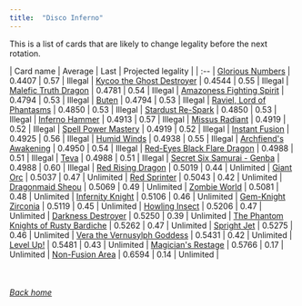 ```yaml
---
title:  "Disco Inferno"
---
```


This is a list of cards that are likely to change legality before the next rotation.

| Card name | Average | Last | Projected legality |
| :-- |
[Glorious Numbers](https://db.ygoprodeck.com/card/?search=Glorious%20Numbers) | 0.4407 | 0.57 | Illegal |
[Kycoo the Ghost Destroyer](https://db.ygoprodeck.com/card/?search=Kycoo%20the%20Ghost%20Destroyer) | 0.4544 | 0.55 | Illegal |
[Malefic Truth Dragon](https://db.ygoprodeck.com/card/?search=Malefic%20Truth%20Dragon) | 0.4781 | 0.54 | Illegal |
[Amazoness Fighting Spirit](https://db.ygoprodeck.com/card/?search=Amazoness%20Fighting%20Spirit) | 0.4794 | 0.53 | Illegal |
[Buten](https://db.ygoprodeck.com/card/?search=Buten) | 0.4794 | 0.53 | Illegal |
[Raviel, Lord of Phantasms](https://db.ygoprodeck.com/card/?search=Raviel,%20Lord%20of%20Phantasms) | 0.4850 | 0.53 | Illegal |
[Stardust Re-Spark](https://db.ygoprodeck.com/card/?search=Stardust%20Re-Spark) | 0.4850 | 0.53 | Illegal |
[Inferno Hammer](https://db.ygoprodeck.com/card/?search=Inferno%20Hammer) | 0.4913 | 0.57 | Illegal |
[Missus Radiant](https://db.ygoprodeck.com/card/?search=Missus%20Radiant) | 0.4919 | 0.52 | Illegal |
[Spell Power Mastery](https://db.ygoprodeck.com/card/?search=Spell%20Power%20Mastery) | 0.4919 | 0.52 | Illegal |
[Instant Fusion](https://db.ygoprodeck.com/card/?search=Instant%20Fusion) | 0.4925 | 0.56 | Illegal |
[Humid Winds](https://db.ygoprodeck.com/card/?search=Humid%20Winds) | 0.4938 | 0.55 | Illegal |
[Archfiend's Awakening](https://db.ygoprodeck.com/card/?search=Archfiend's%20Awakening) | 0.4950 | 0.54 | Illegal |
[Red-Eyes Black Flare Dragon](https://db.ygoprodeck.com/card/?search=Red-Eyes%20Black%20Flare%20Dragon) | 0.4988 | 0.51 | Illegal |
[Teva](https://db.ygoprodeck.com/card/?search=Teva) | 0.4988 | 0.51 | Illegal |
[Secret Six Samurai - Genba](https://db.ygoprodeck.com/card/?search=Secret%20Six%20Samurai%20-%20Genba) | 0.4988 | 0.60 | Illegal |
[Red Rising Dragon](https://db.ygoprodeck.com/card/?search=Red%20Rising%20Dragon) | 0.5019 | 0.44 | Unlimited |
[Giant Orc](https://db.ygoprodeck.com/card/?search=Giant%20Orc) | 0.5037 | 0.47 | Unlimited |
[Red Sprinter](https://db.ygoprodeck.com/card/?search=Red%20Sprinter) | 0.5043 | 0.42 | Unlimited |
[Dragonmaid Sheou](https://db.ygoprodeck.com/card/?search=Dragonmaid%20Sheou) | 0.5069 | 0.49 | Unlimited |
[Zombie World](https://db.ygoprodeck.com/card/?search=Zombie%20World) | 0.5081 | 0.48 | Unlimited |
[Infernity Knight](https://db.ygoprodeck.com/card/?search=Infernity%20Knight) | 0.5106 | 0.46 | Unlimited |
[Gem-Knight Zirconia](https://db.ygoprodeck.com/card/?search=Gem-Knight%20Zirconia) | 0.5119 | 0.45 | Unlimited |
[Howling Insect](https://db.ygoprodeck.com/card/?search=Howling%20Insect) | 0.5206 | 0.47 | Unlimited |
[Darkness Destroyer](https://db.ygoprodeck.com/card/?search=Darkness%20Destroyer) | 0.5250 | 0.39 | Unlimited |
[The Phantom Knights of Rusty Bardiche](https://db.ygoprodeck.com/card/?search=The%20Phantom%20Knights%20of%20Rusty%20Bardiche) | 0.5262 | 0.47 | Unlimited |
[Spright Jet](https://db.ygoprodeck.com/card/?search=Spright%20Jet) | 0.5275 | 0.46 | Unlimited |
[Vera the Vernusylph Goddess](https://db.ygoprodeck.com/card/?search=Vera%20the%20Vernusylph%20Goddess) | 0.5431 | 0.42 | Unlimited |
[Level Up!](https://db.ygoprodeck.com/card/?search=Level%20Up!) | 0.5481 | 0.43 | Unlimited |
[Magician's Restage](https://db.ygoprodeck.com/card/?search=Magician's%20Restage) | 0.5766 | 0.17 | Unlimited |
[Non-Fusion Area](https://db.ygoprodeck.com/card/?search=Non-Fusion%20Area) | 0.6594 | 0.14 | Unlimited |

<br>

###### [Back home](index)